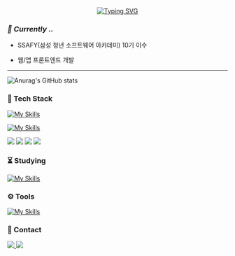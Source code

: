 <!--
**JoSuhun/JoSuhun** is a ✨ _special_ ✨ repository because its `README.md` (this file) appears on your GitHub profile.

Here are some ideas to get you started:

- 🔭 I’m currently working on ...
- 🌱 I’m currently learning ...
- 👯 I’m looking to collaborate on ...
- 🤔 I’m looking for help with ...
- 💬 Ask me about ...
- 📫 How to reach me: ...
- 😄 Pronouns: ...
- ⚡ Fun fact: ...
-->
<div align="center">
<a href="https://git.io/typing-svg"><img src="https://readme-typing-svg.demolab.com?font=Fira+Code&weight=500&size=30&pause=1000&color=996CF7&background=000000&center=true&vCenter=true&random=false&width=575&lines=Welcome+to%2C+Suhun's+Github;*+%5E%5E+*" alt="Typing SVG" /></a>
</div>

<h3><i>🌱 Currently ..</i></h3>

- SSAFY(삼성 청년 소프트웨어 아카데미) 10기 이수

- 웹/앱 프론트엔드 개발

<hr/>

![Anurag's GitHub stats](https://github-readme-stats.vercel.app/api?username=JoSuhun&show_icons=true&theme=radical&hide=contribs,prs)


<h3>🛒 Tech Stack</h3>

[![My Skills](https://skillicons.dev/icons?i=html,css,js,ts,nodejs,python)](https://skillicons.dev)

[![My Skills](https://skillicons.dev/icons?i=react,vue,vite)](https://skillicons.dev)

  <div>
    <img src="https://img.shields.io/badge/React-20232a.svg?style=for-the-badge&logo=react&logoColor=61DAFB" />
    <img src="https://img.shields.io/badge/styled--components-DB7093.svg?style=for-the-badge&logo=styledcomponents&logoColor=ffd000" />
    <img src="https://img.shields.io/badge/reactquery-FF4154.svg?style=for-the-badge&logo=reactquery&logoColor=ffffff" />
    <img src="https://img.shields.io/badge/reactrouter-000000.svg?style=for-the-badge&logo=reactrouter&logoColor=CA4245" />
  </div>


<h3>⏳ Studying</h3>

[![My Skills](https://skillicons.dev/icons?i=nextjs,nestjs)](https://skillicons.dev)


<h3>⚙ Tools</h3>

[![My Skills](https://skillicons.dev/icons?i=git,github,notion,figma)](https://skillicons.dev)


<h3>🔔 Contact</h3>

  <a href="mailto:chosh9128@gmail.com">
    <img src="https://img.shields.io/badge/chosh9128@gmail.com-D14836?style=for-the-badge&logo=gmail&logoColor=ffffff"/>
  </a>
 
  <a href="https://velog.io/@chosh9128/posts">
    <img src="https://img.shields.io/badge/blog-03C75A?style=for-the-badge&logo=naver&logoColor=ffffff"/>
  </a>
